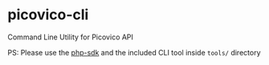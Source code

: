 # picovico-cli

Command Line Utility for Picovico API

PS: Please use the [php-sdk](https://github.com/picovico/php-sdk) and the included CLI tool inside  `tools/` directory

